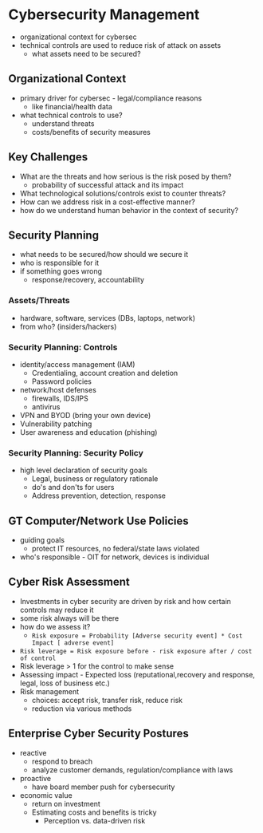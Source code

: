 # Cybersecurity Management
- organizational context for cybersec
- technical controls are used to reduce risk of attack on assets
    - what assets need to be secured?
## Organizational Context
- primary driver for cybersec - legal/compliance reasons
    - like financial/health data
- what technical controls to use?
    - understand threats
    - costs/benefits of security measures
## Key Challenges
- What are the threats and how serious is the risk posed by them?
    - probability of successful attack and its impact
- What technological solutions/controls exist to counter threats?
- How can we address risk in a cost-effective manner?
- how do we understand human behavior in the context of security?
## Security Planning
- what needs to be secured/how should we secure it
- who is responsible for it
- if something goes wrong
    - response/recovery, accountability
### Assets/Threats
- hardware, software, services (DBs, laptops, network)
- from who? (insiders/hackers)

### Security Planning: Controls
- identity/access management (IAM)
    - Credentialing, account creation and deletion
    - Password policies
- network/host defenses
    - firewalls, IDS/IPS
    - antivirus
- VPN and BYOD (bring your own device)
- Vulnerability patching
- User awareness and education (phishing)
### Security Planning: Security Policy
- high level declaration of security goals
    - Legal, business or regulatory rationale
    - do's and don'ts for users
    - Address prevention, detection, response
## GT Computer/Network Use Policies
- guiding goals
    - protect IT resources, no federal/state laws violated
- who's responsible - OIT for network, devices is individual

## Cyber Risk Assessment
- Investments in cyber security are driven by risk and how certain controls may reduce it
- some risk always will be there
- how do we assess it?
    - `Risk exposure = Probability [Adverse security event] * Cost Impact [ adverse event]`
- `Risk leverage = Risk exposure before - risk exposure after / cost of control`
- Risk leverage > 1 for the control to make sense
- Assessing impact - Expected loss (reputational,recovery and response, legal, loss of business etc.)
- Risk management
    - choices: accept risk, transfer risk, reduce risk
    - reduction via various methods

## Enterprise Cyber Security Postures
- reactive
    - respond to breach
    - analyze customer demands, regulation/compliance with laws
- proactive
    - have board member push for cybersecurity
- economic value
    - return on investment
    - Estimating costs and benefits is tricky
        - Perception vs. data-driven risk